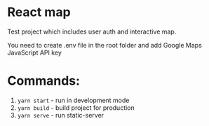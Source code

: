 # React map

Test project which includes user auth and interactive map.

You need to create .env file in the root folder and add Google Maps JavaScript API key

# Commands:

1. `yarn start` - run in development mode
2. `yarn build` - build project for production
3. `yarn serve` - run static-server
